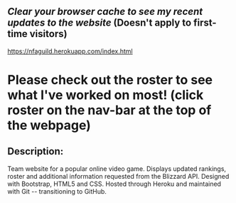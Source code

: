 
## *Clear your browser cache to see my recent updates to the website* (Doesn't apply to first-time visitors)

https://nfaguild.herokuapp.com/index.html

# Please check out the roster to see what I've worked on most! (click roster on the nav-bar at the top of the webpage)

## Description:
  Team website for a popular online video game. 
  Displays updated rankings, roster and additional information requested from the Blizzard API. 
  Designed with Bootstrap, HTML5 and CSS. 
  Hosted through Heroku and maintained with Git -- transitioning to GitHub.
  
  

